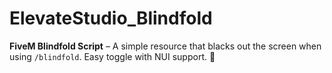 # ElevateStudio_Blindfold
**FiveM Blindfold Script** – A simple resource that blacks out the screen when using `/blindfold`. Easy toggle with NUI support. 🚀
